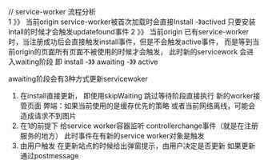 // service-worker 流程分析  
1 》》 当前origin service-worker被首次加载时会直接Install -》actived   只要安装intall的时候才会触发updatefound事件
2 》》 当前origin 已有service-worker时，当注册成功后会直接触发install事件，但是不会触发active事件， 而是等到当前origin的页面所有页面不被使用的时候才会触发， 此时新的servicework 会进入waiting阶段 即 install -》》 awaiting -》》 active

awaiting阶段会有3种方式更新servicewoker 
1. 在install直接更新， 即使用skipWaiting 跳过等待阶段直接执行 新的worker接管页面 弊端：如果当前使用的是缓存优先的策略 或者当前网络离线，可能会造成请求不到图片 
2. 在1的前提下 给service worker容器监听 controllerchange事件（就是在注册服务的地方） 此时事件在有新的service worker对象是触发 
3. 由用户触发 在更新站点的时候给出弹窗提示，由用户决定是否更新  如果更新 通过postmessage
